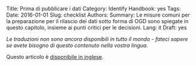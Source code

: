 Title: Prima di pubblicare i dati
Category: Identify
Handbook: yes
Tags:
Date: 2016-01-01
Slug: checklist
Authors:
Summary: Le misure comuni per la preparazione per il rilascio dei dati sotto forma di OGD sono spiegate in questo capitolo, insieme ai punti critici per le decisioni.
Lang: it
Draft: yes


<em>Le traduzioni non sono ancora disponibili in tutto il mondo -  fateci sapere se avete bisogno di questo contenuto nella vostra lingua.</em>

Questo articolo è [disponibile in inglese](/en/identify/checklist).
